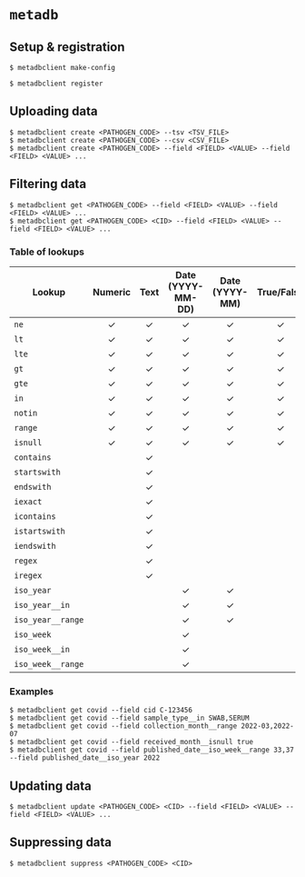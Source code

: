 # `metadb`

## Setup & registration
```
$ metadbclient make-config
```

```
$ metadbclient register
```

## Uploading data

```
$ metadbclient create <PATHOGEN_CODE> --tsv <TSV_FILE>
$ metadbclient create <PATHOGEN_CODE> --csv <CSV_FILE>
$ metadbclient create <PATHOGEN_CODE> --field <FIELD> <VALUE> --field <FIELD> <VALUE> ...
```

## Filtering data

```
$ metadbclient get <PATHOGEN_CODE> --field <FIELD> <VALUE> --field <FIELD> <VALUE> ...
$ metadbclient get <PATHOGEN_CODE> <CID> --field <FIELD> <VALUE> --field <FIELD> <VALUE> ...
```

### Table of lookups

| Lookup            | Numeric | Text | Date (YYYY-MM-DD) | Date (YYYY-MM) | True/False |
| ----------------- | :-----: | :--: | :---------------: | :------------: | :--------: |
| `ne`              | ✓       | ✓    | ✓                 | ✓              | ✓          |
| `lt`              | ✓       | ✓    | ✓                 | ✓              | ✓          |
| `lte`             | ✓       | ✓    | ✓                 | ✓              | ✓          |
| `gt`              | ✓       | ✓    | ✓                 | ✓              | ✓          |
| `gte`             | ✓       | ✓    | ✓                 | ✓              | ✓          |
| `in`              | ✓       | ✓    | ✓                 | ✓              | ✓          |
| `notin`           | ✓       | ✓    | ✓                 | ✓              | ✓          |
| `range`           | ✓       | ✓    | ✓                 | ✓              | ✓          |
| `isnull`          | ✓       | ✓    | ✓                 | ✓              | ✓          |
| `contains`        |         | ✓    |                   |                |            |
| `startswith`      |         | ✓    |                   |                |            | 
| `endswith`        |         | ✓    |                   |                |            | 
| `iexact`          |         | ✓    |                   |                |            |  
| `icontains`       |         | ✓    |                   |                |            | 
| `istartswith`     |         | ✓    |                   |                |            | 
| `iendswith`       |         | ✓    |                   |                |            | 
| `regex`           |         | ✓    |                   |                |            | 
| `iregex`          |         | ✓    |                   |                |            | 
| `iso_year`        |         |      | ✓                 | ✓              |            |
| `iso_year__in`    |         |      | ✓                 | ✓              |            |
| `iso_year__range` |         |      | ✓                 | ✓              |            |
| `iso_week`        |         |      | ✓                 |                |            |
| `iso_week__in`    |         |      | ✓                 |                |            |
| `iso_week__range` |         |      | ✓                 |                |            |

### Examples

```
$ metadbclient get covid --field cid C-123456
$ metadbclient get covid --field sample_type__in SWAB,SERUM
$ metadbclient get covid --field collection_month__range 2022-03,2022-07
$ metadbclient get covid --field received_month__isnull true
$ metadbclient get covid --field published_date__iso_week__range 33,37 --field published_date__iso_year 2022
```

## Updating data
```
$ metadbclient update <PATHOGEN_CODE> <CID> --field <FIELD> <VALUE> --field <FIELD> <VALUE> ...
```

## Suppressing data
```
$ metadbclient suppress <PATHOGEN_CODE> <CID>
```
